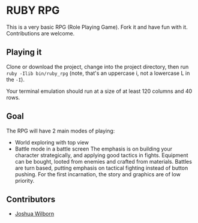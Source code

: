 RUBY RPG
========

This is a very basic RPG (Role Playing Game). Fork it and have fun with it. Contributions are welcome.


Playing it
----------

Clone or download the project, change into the project directory, then
run `ruby -Ilib bin/ruby_rpg` (note, that's an uppercase i, not a lowercase L in the `-I`).

Your terminal emulation should run at a size of at least 120 columns and 40 rows.



Goal
----

The RPG will have 2 main modes of playing:
* World exploring with top view
* Battle mode in a battle screen
The emphasis is on building your character strategically, and applying good tactics in fights.
Equipment can be bought, looted from enemies and crafted from materials.
Battles are turn based, putting emphasis on tactical fighting instead of button pushing.
For the first incarnation, the story and graphics are of low priority.



Contributors
------------

* [Joshua Wilborn](https://github.com/joshuaJWilborn/)
